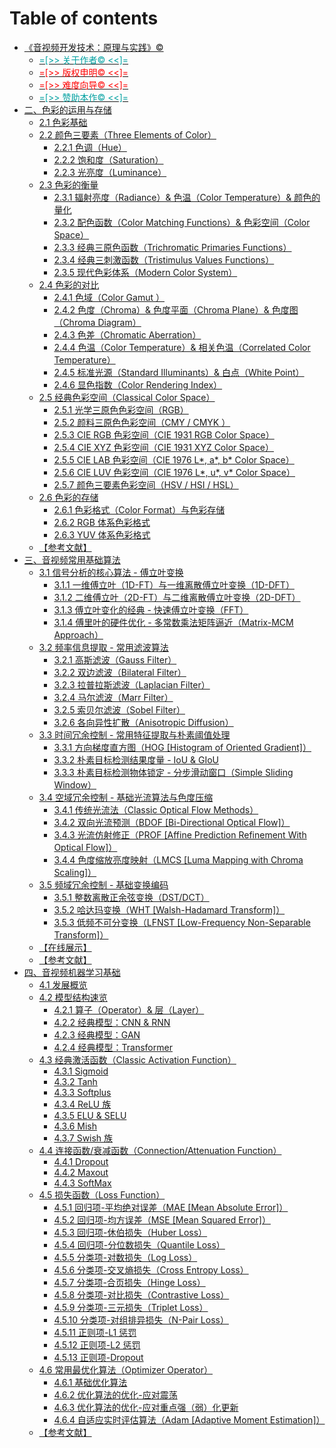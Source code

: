 # Table of contents

* [《音视频开发技术：原理与实践》©](README.md)
	* [<font color=oragan> =[>> 关于作者© <<]= </font>](AUTHOR.md)
	* [<font color=red> =[>> 版权申明© <<]= </font>](COPYRIGHT.md)
	* [<font color=red> =[>> 难度向导© <<]= </font>](GUIDER.md)
	* [<font color=oragan> =[>> 赞助本作© <<]= </font>](DONATE.md)
* [二、色彩的运用与存储](Chapter_2/Language/cn/Apex_2_Introduce.md)
    * [2.1 色彩基础](Chapter_2/Language/cn/Docs_2_1.md)
    * [2.2 颜色三要素（Three Elements of Color）](Chapter_2/Language/cn/Docs_2_2.md)
	    * [2.2.1 色调（Hue）](Chapter_2/Language/cn/Docs_2_2_1.md)
	    * [2.2.2 饱和度（Saturation）](Chapter_2/Language/cn/Docs_2_2_2.md)
	    * [2.2.3 光亮度（Luminance）](Chapter_2/Language/cn/Docs_2_2_3.md)
    * [2.3 色彩的衡量](Chapter_2/Language/cn/Docs_2_3.md)
    	* [2.3.1 辐射亮度（Radiance）& 色温（Color Temperature）& 颜色的量化](Chapter_2/Language/cn/Docs_2_3_1.md)
	    * [2.3.2 配色函数（Color Matching Functions）& 色彩空间（Color Space）](Chapter_2/Language/cn/Docs_2_3_2.md)
	    * [2.3.3 经典三原色函数（Trichromatic Primaries Functions）](Chapter_2/Language/cn/Docs_2_3_3.md)
	    * [2.3.4 经典三刺激函数（Tristimulus Values Functions）](Chapter_2/Language/cn/Docs_2_3_4.md)
	    * [2.3.5 现代色彩体系（Modern Color System）](Chapter_2/Language/cn/Docs_2_3_5.md)
    * [2.4 色彩的对比](Chapter_2/Language/cn/Docs_2_4.md)
	    * [2.4.1 色域（Color Gamut ）](Chapter_2/Language/cn/Docs_2_4_1.md)
	    * [2.4.2 色度（Chroma）& 色度平面（Chroma Plane）& 色度图（Chroma Diagram）](Chapter_2/Language/cn/Docs_2_4_2.md)
	    * [2.4.3 色差（Chromatic Aberration）](Chapter_2/Language/cn/Docs_2_4_3.md)
	    * [2.4.4 色温（Color Temperature）& 相关色温（Correlated Color Temperature）](Chapter_2/Language/cn/Docs_2_4_4.md)
	    * [2.4.5 标准光源（Standard Illuminants）& 白点（White Point）](Chapter_2/Language/cn/Docs_2_4_5.md)
	    * [2.4.6 显色指数（Color Rendering Index）](Chapter_2/Language/cn/Docs_2_4_6.md)
    * [2.5 经典色彩空间（Classical Color Space）](Chapter_2/Language/cn/Docs_2_5.md)
	    * [2.5.1 光学三原色色彩空间（RGB）](Chapter_2/Language/cn/Docs_2_5_1.md)
	    * [2.5.2 颜料三原色色彩空间（CMY / CMYK ）](Chapter_2/Language/cn/Docs_2_5_2.md)
	    * [2.5.3 CIE RGB 色彩空间（CIE 1931 RGB Color Space）](Chapter_2/Language/cn/Docs_2_5_3.md)
	    * [2.5.4 CIE XYZ 色彩空间（CIE 1931 XYZ Color Space）](Chapter_2/Language/cn/Docs_2_5_4.md)
	    * [2.5.5 CIE LAB 色彩空间（CIE 1976 L\*, a\*, b\* Color Space）](Chapter_2/Language/cn/Docs_2_5_5.md)
	    * [2.5.6 CIE LUV 色彩空间（CIE 1976 L\*, u\*, v\* Color Space）](Chapter_2/Language/cn/Docs_2_5_6.md)
	    * [2.5.7 颜色三要素色彩空间（HSV / HSI / HSL）](Chapter_2/Language/cn/Docs_2_5_7.md)
    * [2.6 色彩的存储](Chapter_2/Language/cn/Docs_2_6.md)
	    * [2.6.1 色彩格式（Color Format）与色彩存储](Chapter_2/Language/cn/Docs_2_6_1.md)
	    * [2.6.2 RGB 体系色彩格式](Chapter_2/Language/cn/Docs_2_6_2.md)
	    * [2.6.3 YUV 体系色彩格式](Chapter_2/Language/cn/Docs_2_6_3.md)
	* [【参考文献】](Chapter_2/Language/cn/References_2.md)
* [三、音视频常用基础算法](Chapter_3/Language/cn/Apex_3_Introduce.md)
    * [3.1 信号分析的核心算法 - 傅立叶变换](Chapter_3/Language/cn/Docs_3_1.md)
        * [3.1.1 一维傅立叶（1D-FT）与一维离散傅立叶变换（1D-DFT）](Chapter_3/Language/cn/Docs_3_1_1.md)
        * [3.1.2 二维傅立叶（2D-FT）与二维离散傅立叶变换（2D-DFT）](Chapter_3/Language/cn/Docs_3_1_2.md)
        * [3.1.3 傅立叶变化的经典 - 快速傅立叶变换（FFT）](Chapter_3/Language/cn/Docs_3_1_3.md)
		* [3.1.4 傅里叶的硬件优化 - 多常数乘法矩阵逼近（Matrix-MCM Approach）](Chapter_3/Language/cn/Docs_3_1_4.md)
    * [3.2 频率信息提取 - 常用滤波算法](Chapter_3/Language/cn/Docs_3_2.md)
	    * [3.2.1 高斯滤波（Gauss Filter）](Chapter_3/Language/cn/Docs_3_2_1.md)
        * [3.2.2 双边滤波（Bilateral Filter）](Chapter_3/Language/cn/Docs_3_2_2.md)
	    * [3.2.3 拉普拉斯滤波（Laplacian Filter）](Chapter_3/Language/cn/Docs_3_2_3.md)
	    * [3.2.4 马尔滤波（Marr Filter）](Chapter_3/Language/cn/Docs_3_2_4.md)
	    * [3.2.5 索贝尔滤波（Sobel Filter）](Chapter_3/Language/cn/Docs_3_2_5.md)
	    * [3.2.6 各向异性扩散（Anisotropic Diffusion）](Chapter_3/Language/cn/Docs_3_2_6.md)
    * [3.3 时间冗余控制 - 常用特征提取与朴素阈值处理](Chapter_3/Language/cn/Docs_3_3.md)
	    * [3.3.1 方向梯度直方图（HOG [Histogram of Oriented Gradient]）](Chapter_3/Language/cn/Docs_3_3_1.md)
	    * [3.3.2 朴素目标检测结果度量 - IoU & GIoU](Chapter_3/Language/cn/Docs_3_3_2.md)
	    * [3.3.3 朴素目标检测物体锁定 - 分步滑动窗口（Simple Sliding Window）](Chapter_3/Language/cn/Docs_3_3_3.md)
    * [3.4 空域冗余控制 - 基础光流算法与色度压缩](Chapter_3/Language/cn/Docs_3_4.md)
	    * [3.4.1 传统光流法（Classic Optical Flow Methods）](Chapter_3/Language/cn/Docs_3_4_1.md)
	    * [3.4.2 双向光流预测（BDOF [Bi-Directional Optical Flow]）](Chapter_3/Language/cn/Docs_3_4_2.md)
	    * [3.4.3 光流仿射修正（PROF [Affine Prediction Refinement With Optical Flow]）](Chapter_3/Language/cn/Docs_3_4_3.md)
	    * [3.4.4 色度缩放亮度映射（LMCS [Luma Mapping with Chroma Scaling]）](Chapter_3/Language/cn/Docs_3_4_4.md)
    * [3.5 频域冗余控制 - 基础变换编码](Chapter_3/Language/cn/Docs_3_5.md)
	    * [3.5.1 整数离散正余弦变换（DST/DCT）](Chapter_3/Language/cn/Docs_3_5_1.md)
	    * [3.5.2 哈达玛变换（WHT [Walsh-Hadamard Transform]）](Chapter_3/Language/cn/Docs_3_5_2.md)
	    * [3.5.3 低频不可分变换（LFNST [Low-Frequency Non-Separable Transform]）](Chapter_3/Language/cn/Docs_3_5_3.md)
	* [【在线展示】](Chapter_3/Language/cn/Playground_3.md)
    * [【参考文献】](Chapter_3/Language/cn/References_3.md)
* [四、音视频机器学习基础](Chapter_4/Language/cn/Apex_4_Introduce.md)
	* [4.1 发展概览](Chapter_4/Language/cn/Docs_4_1.md)
	* [4.2 模型结构速览](Chapter_4/Language/cn/Docs_4_2.md)
		* [4.2.1 算子（Operator）& 层（Layer）](Chapter_4/Language/cn/Docs_4_2_1.md)
		* [4.2.2 经典模型：CNN & RNN](Chapter_4/Language/cn/Docs_4_2_2.md)
		* [4.2.3 经典模型：GAN](Chapter_4/Language/cn/Docs_4_2_3.md)
		* [4.2.4 经典模型：Transformer](Chapter_4/Language/cn/Docs_4_2_4.md)
	* [4.3 经典激活函数（Classic Activation Function）](Chapter_4/Language/cn/Docs_4_3.md)
		* [4.3.1 Sigmoid](Chapter_4/Language/cn/Docs_4_3_1.md)
		* [4.3.2 Tanh](Chapter_4/Language/cn/Docs_4_3_2.md)
		* [4.3.3 Softplus](Chapter_4/Language/cn/Docs_4_3_3.md)
		* [4.3.4 ReLU 族 ](Chapter_4/Language/cn/Docs_4_3_4.md)
		* [4.3.5 ELU & SELU](Chapter_4/Language/cn/Docs_4_3_5.md)
		* [4.3.6 Mish](Chapter_4/Language/cn/Docs_4_3_6.md)
		* [4.3.7 Swish 族 ](Chapter_4/Language/cn/Docs_4_3_7.md)
	* [4.4 连接函数/衰减函数（Connection/Attenuation Function）](Chapter_4/Language/cn/Docs_4_4.md)
		* [4.4.1 Dropout](Chapter_4/Language/cn/Docs_4_4_1.md)
		* [4.4.2 Maxout](Chapter_4/Language/cn/Docs_4_4_2.md)
		* [4.4.3 SoftMax](Chapter_4/Language/cn/Docs_4_4_3.md)
	* [4.5 损失函数（Loss Function）](Chapter_4/Language/cn/Docs_4_5.md)
		* [4.5.1 回归项-平均绝对误差（MAE [Mean Absolute Error]）](Chapter_4/Language/cn/Docs_4_5_1.md)
		* [4.5.2 回归项-均方误差（MSE [Mean Squared Error]）](Chapter_4/Language/cn/Docs_4_5_2.md)
		* [4.5.3 回归项-休伯损失（Huber Loss）](Chapter_4/Language/cn/Docs_4_5_3.md)
		* [4.5.4 回归项-分位数损失（Quantile Loss）](Chapter_4/Language/cn/Docs_4_5_4.md)
		* [4.5.5 分类项-对数损失（Log Loss）](Chapter_4/Language/cn/Docs_4_5_5.md)
		* [4.5.6 分类项-交叉熵损失（Cross Entropy Loss）](Chapter_4/Language/cn/Docs_4_5_6.md)
		* [4.5.7 分类项-合页损失（Hinge Loss）](Chapter_4/Language/cn/Docs_4_5_7.md)
		* [4.5.8 分类项-对比损失（Contrastive Loss）](Chapter_4/Language/cn/Docs_4_5_8.md)
		* [4.5.9 分类项-三元损失（Triplet Loss）](Chapter_4/Language/cn/Docs_4_5_9.md)
		* [4.5.10 分类项-对组排异损失（N-Pair Loss）](Chapter_4/Language/cn/Docs_4_5_10.md)
		* [4.5.11 正则项-L1 惩罚](Chapter_4/Language/cn/Docs_4_5_11.md)
		* [4.5.12 正则项-L2 惩罚](Chapter_4/Language/cn/Docs_4_5_12.md)
		* [4.5.13 正则项-Dropout](Chapter_4/Language/cn/Docs_4_5_13.md)
	* [4.6 常用最优化算法（Optimizer Operator）](Chapter_4/Language/cn/Docs_4_6.md)
		* [4.6.1 基础优化算法](Chapter_4/Language/cn/Docs_4_6_1.md)
		* [4.6.2 优化算法的优化-应对震荡](Chapter_4/Language/cn/Docs_4_6_2.md)
		* [4.6.3 优化算法的优化-应对重点强（弱）化更新](Chapter_4/Language/cn/Docs_4_6_3.md)
		* [4.6.4 自适应实时评估算法（Adam [Adaptive Moment Estimation]）](Chapter_4/Language/cn/Docs_4_6_4.md)
    * [【参考文献】](Chapter_4/Language/cn/References_4.md)